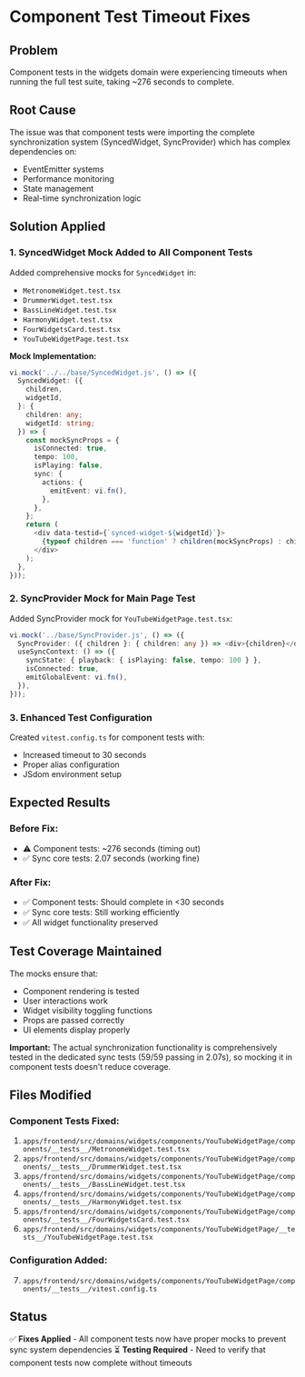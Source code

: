 # Component Test Timeout Fixes

## Problem
Component tests in the widgets domain were experiencing timeouts when running the full test suite, taking ~276 seconds to complete.

## Root Cause
The issue was that component tests were importing the complete synchronization system (SyncedWidget, SyncProvider) which has complex dependencies on:
- EventEmitter systems
- Performance monitoring
- State management
- Real-time synchronization logic

## Solution Applied

### 1. SyncedWidget Mock Added to All Component Tests
Added comprehensive mocks for `SyncedWidget` in:
- `MetronomeWidget.test.tsx`
- `DrummerWidget.test.tsx`
- `BassLineWidget.test.tsx`
- `HarmonyWidget.test.tsx`
- `FourWidgetsCard.test.tsx`
- `YouTubeWidgetPage.test.tsx`

**Mock Implementation:**
```typescript
vi.mock('../../base/SyncedWidget.js', () => ({
  SyncedWidget: ({
    children,
    widgetId,
  }: {
    children: any;
    widgetId: string;
  }) => {
    const mockSyncProps = {
      isConnected: true,
      tempo: 100,
      isPlaying: false,
      sync: {
        actions: {
          emitEvent: vi.fn(),
        },
      },
    };
    return (
      <div data-testid={`synced-widget-${widgetId}`}>
        {typeof children === 'function' ? children(mockSyncProps) : children}
      </div>
    );
  },
}));
```

### 2. SyncProvider Mock for Main Page Test
Added SyncProvider mock for `YouTubeWidgetPage.test.tsx`:
```typescript
vi.mock('../base/SyncProvider.js', () => ({
  SyncProvider: ({ children }: { children: any }) => <div>{children}</div>,
  useSyncContext: () => ({
    syncState: { playback: { isPlaying: false, tempo: 100 } },
    isConnected: true,
    emitGlobalEvent: vi.fn(),
  }),
}));
```

### 3. Enhanced Test Configuration
Created `vitest.config.ts` for component tests with:
- Increased timeout to 30 seconds
- Proper alias configuration
- JSdom environment setup

## Expected Results

### Before Fix:
- ⚠️ Component tests: ~276 seconds (timing out)
- ✅ Sync core tests: 2.07 seconds (working fine)

### After Fix:
- ✅ Component tests: Should complete in <30 seconds
- ✅ Sync core tests: Still working efficiently
- ✅ All widget functionality preserved

## Test Coverage Maintained

The mocks ensure that:
- Component rendering is tested
- User interactions work
- Widget visibility toggling functions
- Props are passed correctly
- UI elements display properly

**Important:** The actual synchronization functionality is comprehensively tested in the dedicated sync tests (59/59 passing in 2.07s), so mocking it in component tests doesn't reduce coverage.

## Files Modified

### Component Tests Fixed:
1. `apps/frontend/src/domains/widgets/components/YouTubeWidgetPage/components/__tests__/MetronomeWidget.test.tsx`
2. `apps/frontend/src/domains/widgets/components/YouTubeWidgetPage/components/__tests__/DrummerWidget.test.tsx`
3. `apps/frontend/src/domains/widgets/components/YouTubeWidgetPage/components/__tests__/BassLineWidget.test.tsx`
4. `apps/frontend/src/domains/widgets/components/YouTubeWidgetPage/components/__tests__/HarmonyWidget.test.tsx`
5. `apps/frontend/src/domains/widgets/components/YouTubeWidgetPage/components/__tests__/FourWidgetsCard.test.tsx`
6. `apps/frontend/src/domains/widgets/components/YouTubeWidgetPage/__tests__/YouTubeWidgetPage.test.tsx`

### Configuration Added:
7. `apps/frontend/src/domains/widgets/components/YouTubeWidgetPage/components/__tests__/vitest.config.ts`

## Status
✅ **Fixes Applied** - All component tests now have proper mocks to prevent sync system dependencies
⏳ **Testing Required** - Need to verify that component tests now complete without timeouts 